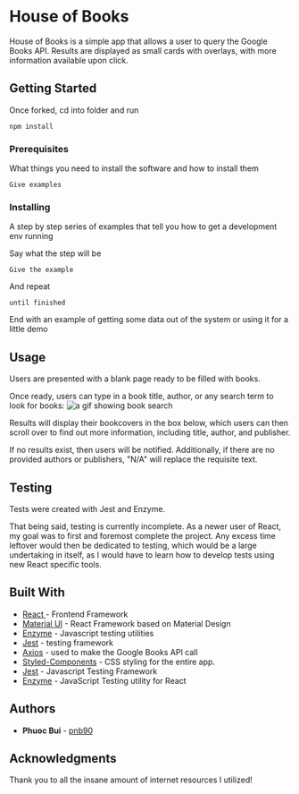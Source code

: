 # House of Books

House of Books is a simple app that allows a user to query the Google Books API. Results are displayed as small cards with overlays, with more information available upon click.

## Getting Started

Once forked, cd into folder and run 

```
npm install
```

### Prerequisites

What things you need to install the software and how to install them

```
Give examples
```

### Installing

A step by step series of examples that tell you how to get a development env running

Say what the step will be

```
Give the example
```

And repeat

```
until finished
```

End with an example of getting some data out of the system or using it for a little demo

## Usage
Users are presented with a blank page ready to be filled with books.

Once ready, users can type in a book title, author, or any search term to look for books:
  <img src="http://www.giphy.com/gifs/jtEe0Hv2FvyjmObYrz" alt="a gif showing book search">

Results will display their bookcovers in the box below, which users can then scroll over to find out more information, including title, author, and publisher.

If no results exist, then users will be notified. Additionally, if there are no provided authors or publishers, "N/A" will replace the requisite text.


## Testing

Tests were created with Jest and Enzyme. 

That being said, testing is currently incomplete. As a newer user of React, my goal was to first and foremost complete the project. Any excess time leftover would then be dedicated to testing, which would be a large undertaking in itself, as I would have to learn how to develop tests using new React specific tools.  

## Built With

* [React ](https://reactjs.org/) - Frontend Framework
* [Material UI](https://material-ui.com/) - React Framework based on Material Design
* [Enzyme](https://github.com/airbnb/enzyme) - Javascript testing utilities
* [Jest](https://jestjs.io/) - testing framework
* [Axios](https://github.com/axios/axios) - used to make the Google Books API call
* [Styled-Components](https://www.styled-components.com/) - CSS styling for the entire app.
* [Jest](https://jestjs.io/) - Javascript Testing Framework
* [Enzyme](https://airbnb.io/enzyme/) - JavaScript Testing utility for React


## Authors

* **Phuoc Bui** - [pnb90](https://github.com/pnb90)

## Acknowledgments

Thank you to all the insane amount of internet resources I utilized!